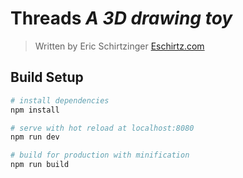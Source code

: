 # Threads *A 3D drawing toy*
>Written by Eric Schirtzinger 
>[Eschirtz.com](https://eschirtz.com)

## Build Setup

``` bash
# install dependencies
npm install

# serve with hot reload at localhost:8080
npm run dev

# build for production with minification
npm run build

```
